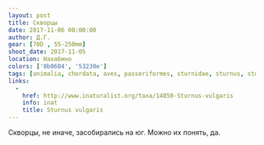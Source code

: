 ```yaml
---
layout: post
title: Скворцы
date: 2017-11-06 00:00:00
author: Д.Г.
gear: [70D , 55-250mm]
shoot_date: 2017-11-05
location: Нахабино
colors: ['0b0604', '53230e']
tags: [animalia, chordata, aves, passeriformes, sturnidae, sturnus, sturnus vulgaris]
links:
  -
    href: http://www.inaturalist.org/taxa/14850-Sturnus-vulgaris
    info: inat
    title: Sturnus vulgaris
---
```

Скворцы, не иначе, засобирались на юг. Можно их понять, да.
